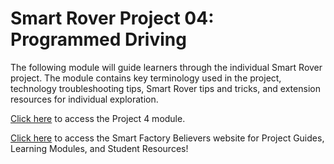 # Smart Rover Project 04: Programmed Driving
The following module will guide learners through the individual Smart Rover project. The module contains key terminology used in the project, technology troubleshooting tips, Smart Rover tips and tricks, and extension resources for individual exploration. 

[Click here](https://dolmlh5574izq.cloudfront.net/learning-modules/project-4-programmed-driving/index.html) to access the Project 4 module.

[Click here](https://dolmlh5574izq.cloudfront.net/purpose.html) to access the Smart Factory Believers website for Project Guides, Learning Modules, and Student Resources!